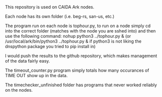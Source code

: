 This repository is used on CAIDA Ark nodes.

Each node has its own folder (i.e. beg-rs, san-us, etc.)

The program run on each node is tophour.py, to run on a node simply cd into the correct folder (matches with the node you are sshed into) and then use the following command: nohup python3 ../tophour.py & (or /usr/local/ark/bin/python3 ../tophour.py & if python3 is not liking the dnspython package you tried to pip install in)

I would push the results to the github repository, which makes management of the data fairly easy.

The timeout_counter.py program simply totals how many occurances of TIME OUT show up in the data.

The timechecker_unfinished folder has programs that never worked reliably on the nodes.